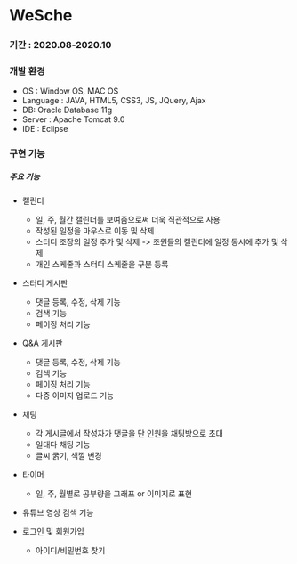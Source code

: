 # WeSche
### 기간 : 2020.08-2020.10
### **개발 환경**
- OS : Window OS, MAC OS
- Language : JAVA, HTML5, CSS3, JS, JQuery, Ajax
- DB: Oracle Database 11g
- Server : Apache Tomcat 9.0
- IDE : Eclipse

### 구현 기능 
##### 주요 기능
* 캘린더 
  - 일, 주, 월간 캘린더를 보여줌으로써 더욱 직관적으로 사용
  - 작성된 일정을 마우스로 이동 및 삭제
  - 스터디 조장의 일정 추가 및 삭제 -> 조원들의 캘린더에 일정 동시에 추가 및 삭제
  - 개인 스케줄과 스터디 스케줄을 구분 등록

* 스터디 게시판 
  - 댓글 등록, 수정, 삭제 기능
  - 검색 기능
  - 페이징 처리 기능
  
* Q&A 게시판 
  - 댓글 등록, 수정, 삭제 기능
  - 검색 기능
  - 페이징 처리 기능
  - 다중 이미지 업로드 기능
  
* 채팅
  - 각 게시글에서 작성자가 댓글을 단 인원을 채팅방으로 초대
  - 일대다 채팅 기능
  - 글씨 굵기, 색깔 변경

* 타이머
  - 일, 주, 월별로 공부량을 그래프 or 이미지로 표현

* 유튜브 영상 검색 기능
	
* 로그인 및 회원가입
  - 아이디/비밀번호 찾기

